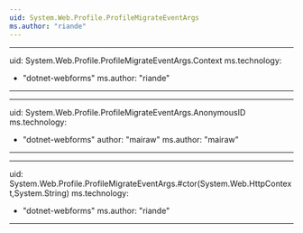 ```yaml
---
uid: System.Web.Profile.ProfileMigrateEventArgs
ms.author: "riande"
---
```


---
uid: System.Web.Profile.ProfileMigrateEventArgs.Context
ms.technology: 
  - "dotnet-webforms"
ms.author: "riande"
---

---
uid: System.Web.Profile.ProfileMigrateEventArgs.AnonymousID
ms.technology: 
  - "dotnet-webforms"
author: "mairaw"
ms.author: "mairaw"
---

---
uid: System.Web.Profile.ProfileMigrateEventArgs.#ctor(System.Web.HttpContext,System.String)
ms.technology: 
  - "dotnet-webforms"
ms.author: "riande"
---
